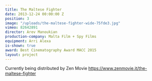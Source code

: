 ```yaml
---
title: The Maltese Fighter
date: 2013-12-24 00:00:00 Z
position: 3
image: "/uploads/the-maltese-fighter-wide-75fde3.jpg"
vimeo: 82642891
director: Arev Manoukian
production-company: Malta Film + Spy Films
equipment: Arri Alexa
is-shown: true
award: Best Cinematography Award MACC 2015
layout: project
---
```


Currently being distributed by Zen Movie https://www.zenmovie.it/the-maltese-fighter
